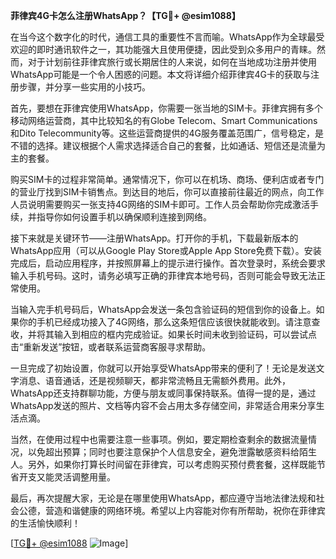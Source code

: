 **菲律宾4G卡怎么注册WhatsApp？【TG💪+ @esim1088】**

在当今这个数字化的时代，通信工具的重要性不言而喻。WhatsApp作为全球最受欢迎的即时通讯软件之一，其功能强大且使用便捷，因此受到众多用户的青睐。然而，对于计划前往菲律宾旅行或长期居住的人来说，如何在当地成功注册并使用WhatsApp可能是一个令人困惑的问题。本文将详细介绍菲律宾4G卡的获取与注册步骤，并分享一些实用的小技巧。

首先，要想在菲律宾使用WhatsApp，你需要一张当地的SIM卡。菲律宾拥有多个移动网络运营商，其中比较知名的有Globe Telecom、Smart Communications和Dito Telecommunity等。这些运营商提供的4G服务覆盖范围广，信号稳定，是不错的选择。建议根据个人需求选择适合自己的套餐，比如通话、短信还是流量为主的套餐。

购买SIM卡的过程非常简单。通常情况下，你可以在机场、商场、便利店或者专门的营业厅找到SIM卡销售点。到达目的地后，你可以直接前往最近的网点，向工作人员说明需要购买一张支持4G网络的SIM卡即可。工作人员会帮助你完成激活手续，并指导你如何设置手机以确保顺利连接到网络。

接下来就是关键环节——注册WhatsApp。打开你的手机，下载最新版本的WhatsApp应用（可以从Google Play Store或Apple App Store免费下载）。安装完成后，启动应用程序，并按照屏幕上的提示进行操作。首次登录时，系统会要求输入手机号码。这时，请务必填写正确的菲律宾本地号码，否则可能会导致无法正常使用。

当输入完手机号码后，WhatsApp会发送一条包含验证码的短信到你的设备上。如果你的手机已经成功接入了4G网络，那么这条短信应该很快就能收到。请注意查收，并将其输入到相应的框内完成验证。如果长时间未收到验证码，可以尝试点击“重新发送”按钮，或者联系运营商客服寻求帮助。

一旦完成了初始设置，你就可以开始享受WhatsApp带来的便利了！无论是发送文字消息、语音通话，还是视频聊天，都非常流畅且无需额外费用。此外，WhatsApp还支持群聊功能，方便与朋友或同事保持联系。值得一提的是，通过WhatsApp发送的照片、文档等内容不会占用太多存储空间，非常适合用来分享生活点滴。

当然，在使用过程中也需要注意一些事项。例如，要定期检查剩余的数据流量情况，以免超出预算；同时也要注意保护个人信息安全，避免泄露敏感资料给陌生人。另外，如果你打算长时间留在菲律宾，可以考虑购买预付费套餐，这样既能节省开支又能灵活调整用量。

最后，再次提醒大家，无论是在哪里使用WhatsApp，都应遵守当地法律法规和社会公德，营造和谐健康的网络环境。希望以上内容能对你有所帮助，祝你在菲律宾的生活愉快顺利！

[[TG💪+ @esim1088](https://t.me/s/esim1088) ![Image](https://i.postimg.cc/4NQfJmqS/Snipaste-2025-05-13-00-14-12.png)]